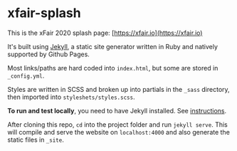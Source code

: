 # xfair-splash

This is the xFair 2020 splash page: [https://xfair.io](https://xfair.io)

It's built using [Jekyll](https://jekyllrb.com/), a static site generator written in Ruby and natively supported by Github Pages.

Most links/paths are hard coded into `index.html`, but some are stored in `_config.yml`.

Styles are written in SCSS and broken up into partials in the `_sass` directory, then imported into `styleshets/styles.scss`.

**To run and test locally**, you need to have Jekyll installed. See [instructions](https://jekyllrb.com/docs/installation/).

After cloning this repo, `cd` into the project folder and run `jekyll serve`. This will compile and serve the website on `localhost:4000` and also generate the static files in `_site`.